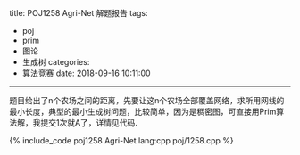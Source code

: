 title: POJ1258 Agri-Net 解题报告
tags:
  - poj
  - prim
  - 图论
  - 生成树
categories:
  - 算法竞赛
date: 2018-09-16 10:11:00
---

题目给出了n个农场之间的距离，先要让这n个农场全部覆盖网络，求所用网线的最小长度，典型的最小生成树问题，比较简单，因为是稠密图，可直接用Prim算法解，我提交1次就A了，详情见代码.

{% include_code poj1258 Agri-Net lang:cpp poj/1258.cpp %}